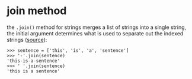 # join method

the `.join()` method for strings merges a list of strings into a single string, the initial argument determines what is used to separate out the indexed strings ([source](https://stackoverflow.com/a/12453584)):

```cli
>>> sentence = ['this', 'is', 'a', 'sentence']
>>> '-'.join(sentence)
'this-is-a-sentence'
>>> ' '.join(sentence)
'this is a sentence'
```

